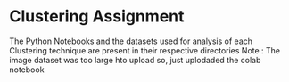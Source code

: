 # Clustering Assignment

The Python Notebooks and the datasets used for analysis of each Clustering technique are present in their respective directories
Note : The image dataset was too large hto upload so, just uplodaded the colab notebook 
